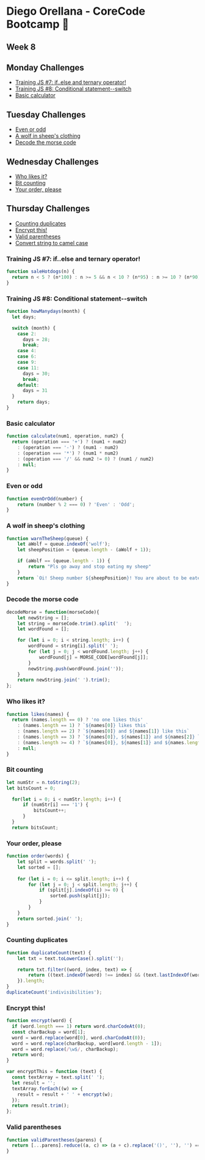# Diego Orellana - CoreCode Bootcamp 🚀
## Week 8
## Monday Challenges
- [Training JS #7: if..else and ternary operator!](https://github.com/DiegoMGE/core-code-from-scratch-readme-week-8/blob/main/README.md#training-js-7-ifelse-and-ternary-operator)
- [Training JS #8: Conditional statement--switch](https://github.com/DiegoMGE/core-code-from-scratch-readme-week-8/blob/main/README.md#training-js-8-conditional-statement--switch)
- [Basic calculator](https://github.com/DiegoMGE/core-code-from-scratch-readme-week-8/blob/main/README.md#basic-calculator)

## Tuesday Challenges
- [Even or odd](https://github.com/DiegoMGE/core-code-from-scratch-readme-week-8/blob/main/README.md#even-or-odd)
- [A wolf in sheep's clothing](https://github.com/DiegoMGE/core-code-from-scratch-readme-week-8/blob/main/README.md#a-wolf-in-sheeps-clothing)
- [Decode the morse code](https://github.com/DiegoMGE/core-code-from-scratch-readme-week-8/blob/main/README.md#decode-the-morse-code)

## Wednesday Challenges
- [Who likes it?](https://github.com/DiegoMGE/core-code-from-scratch-readme-week-8/blob/main/README.md#who-likes-it)
- [Bit counting](https://github.com/DiegoMGE/core-code-from-scratch-readme-week-8/blob/main/README.md#bit-counting)
- [Your order, please](https://github.com/DiegoMGE/core-code-from-scratch-readme-week-8/blob/main/README.md#your-order-please)

## Thursday Challenges
- [Counting duplicates]()
- [Encrypt this!]()
- [Valid parentheses]()
- [Convert string to camel case]()

### Training JS #7: if..else and ternary operator!
```javascript
function saleHotdogs(n) {
  return n < 5 ? (n*100) : n >= 5 && n < 10 ? (n*95) : n >= 10 ? (n*90) : 0;
}
```

### Training JS #8: Conditional statement--switch
```javascript
function howManydays(month) {
  let days;

  switch (month) {
    case 2:
      days = 28;
      break;
    case 4:
    case 6:
    case 9:
    case 11:
      days = 30;
      break;
    default:
      days = 31
  }
    return days;
}
```

### Basic calculator
```javascript
function calculate(num1, operation, num2) {
  return (operation === '+') ? (num1 + num2)
    : (operation === '-') ? (num1 - num2)
    : (operation === '*') ? (num1 * num2)
    : (operation === '/' && num2 != 0) ? (num1 / num2)
    : null;
}
```

### Even or odd
```javascript
function evenOrOdd(number) {
    return (number % 2 === 0) ? 'Even' : 'Odd';
}
```

### A wolf in sheep's clothing
```javascript
function warnTheSheep(queue) {
    let aWolf = queue.indexOf('wolf');
    let sheepPosition = (queue.length - (aWolf + 1));

    if (aWolf == (queue.length - 1)) {
        return "Pls go away and stop eating my sheep"
    }
    return `Oi! Sheep number ${sheepPosition}! You are about to be eaten by a wolf!`
}
```

### Decode the morse code
```javascript
decodeMorse = function(morseCode){
    let newString = [];
    let string = morseCode.trim().split('  ');
    let wordFound = [];

    for (let i = 0; i < string.length; i++) {
        wordFound = string[i].split(' ');
        for (let j = 0; j < wordFound.length; j++) {
            wordFound[j] = MORSE_CODE[wordFound[j]];
        }
        newString.push(wordFound.join(''));
    }
    return newString.join(' ').trim();
};
```

### Who likes it?
```javascript
function likes(names) {
  return (names.length == 0) ? 'no one likes this'
    : (names.length == 1) ? `${names[0]} likes this`
    : (names.length == 2) ? `${names[0]} and ${names[1]} like this`
    : (names.length == 3) ? `${names[0]}, ${names[1]} and ${names[2]} like this`
    : (names.length >= 4) ? `${names[0]}, ${names[1]} and ${names.length - 2} others like this`
    : null;
}
```

### Bit counting
```javascript
let numStr = n.toString(2);
let bitsCount = 0;

  for(let i = 0; i < numStr.length; i++) {
      if (numStr[i] === '1') {
          bitsCount++;
      }
  }
  return bitsCount;
```

### Your order, please
```javascript
function order(words) {
    let split = words.split(' ');
    let sorted = [];
    
    for (let i = 0; i <= split.length; i++) {
        for (let j = 0; j < split.length; j++) {
            if (split[j].indexOf(i) >= 0) {
                sorted.push(split[j]);
            }
        }
    }
    return sorted.join(' ');
}
```

### Counting duplicates
```javascript
function duplicateCount(text) {
    let txt = text.toLowerCase().split('');

    return txt.filter((word, index, text) => {
        return ((text.indexOf(word) !== index) && (text.lastIndexOf(word) === index))
    }).length;
}
duplicateCount('indivisibilities');
```

### Encrypt this!
```javascript
function encrypt(word) {
  if (word.length === 1) return word.charCodeAt(0);
  const charBackup = word[1];
  word = word.replace(word[0], word.charCodeAt(0));
  word = word.replace(charBackup, word[word.length - 1]);
  word = word.replace(/\w$/, charBackup);
  return word;
}

var encryptThis = function (text) {
  const textArray = text.split(' ');
  let result = '';
  textArray.forEach((w) => {
    result = result + ' ' + encrypt(w);
  });
  return result.trim();
};
```

### Valid parentheses
```javascript
function validParentheses(parens) {
  return [...parens].reduce((a, c) => (a + c).replace('()', ''), '') === '';
}
```
